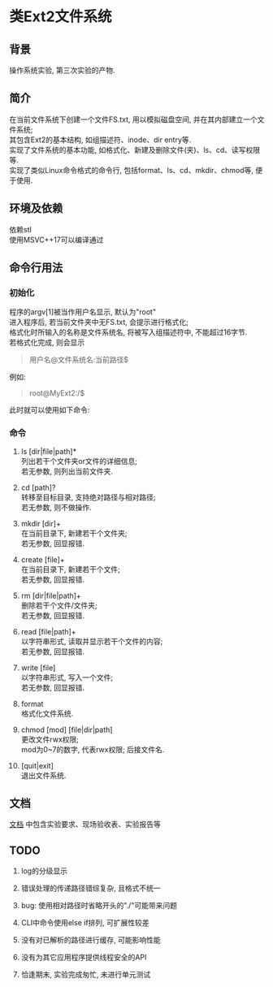 # 类Ext2文件系统

## 背景

操作系统实验, 第三次实验的产物.

## 简介

在当前文件系统下创建一个文件FS.txt, 用以模拟磁盘空间, 并在其内部建立一个文件系统;  
其包含Ext2的基本结构, 如组描述符、inode、dir entry等.  
实现了文件系统的基本功能, 如格式化、新建及删除文件(夹)、ls、cd、读写权限等.  
实现了类似Linux命令格式的命令行, 包括format、ls、cd、mkdir、chmod等, 便于使用.

## 环境及依赖

依赖stl  
使用MSVC++17可以编译通过

## 命令行用法

### 初始化

程序的argv[1]被当作用户名显示, 默认为"root"  
进入程序后, 若当前文件夹中无FS.txt, 会提示进行格式化;  
格式化时所输入的名称是文件系统名, 将被写入组描述符中, 不能超过16字节.  
若格式化完成, 则会显示  

> 用户名@文件系统名:当前路径$ 

例如:
> root@MyExt2:/$ 

此时就可以使用如下命令:

### 命令

1. ls  [dir|file|path]*  
列出若干个文件夹or文件的详细信息;  
若无参数, 则列出当前文件夹.

2. cd [path]?  
转移至目标目录, 支持绝对路径与相对路径;  
若无参数, 则不做操作.  

3. mkdir [dir]+  
在当前目录下, 新建若干个文件夹;  
若无参数, 回显报错.  

4. create [file]+  
在当前目录下, 新建若干个文件;  
若无参数, 回显报错.  

5. rm [dir|file|path]+  
删除若干个文件/文件夹;  
若无参数, 回显报错.  

6. read [file|path]+  
以字符串形式, 读取并显示若干个文件的内容;  
若无参数, 回显报错.  

7. write [file]  
以字符串形式, 写入一个文件;  
若无参数, 回显报错.

8. format  
格式化文件系统.  

9. chmod [mod] [file|dir|path]  
更改文件rwx权限;  
mod为0~7的数字, 代表rwx权限; 后接文件名.  

10. [quit|exit]  
退出文件系统.

## 文档

[文档](./doc) 中包含实验要求、现场验收表、实验报告等

## TODO

1. log的分级显示

2. 错误处理的传递路径错综复杂, 且格式不统一

3. bug: 使用相对路径时省略开头的"./"可能带来问题

4. CLI中命令使用else if排列, 可扩展性较差

5. 没有对已解析的路径进行缓存, 可能影响性能

6. 没有为其它应用程序提供线程安全的API  

7. 恰逢期末, 实验完成匆忙, 未进行单元测试